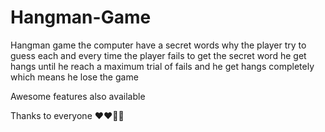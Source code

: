 # Hangman-Game
Hangman game the computer have a secret words why the player try to guess each and every time the player fails to get the secret word he get hangs until he reach a maximum trial of fails and he get hangs completely which means he lose the game

Awesome features also available


  Thanks to everyone ❤️❤️💯🔥
